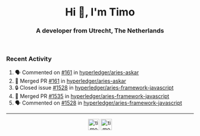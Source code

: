 <h1 align="center">Hi 👋, I'm Timo</h1>
<h3 align="center">A developer from Utrecht, The Netherlands</h3>
<br/>
<!-- https://github.com/rahuldkjain/github-profile-readme-generator --!>

<!--  <p align="left"><img src="https://github-readme-stats.vercel.app/api?username=timoglastra&show_icons=true&count_private=true&" alt="timoglastra" /></p> --!>

<!--
Github language stats
<p align="left"><img src="https://github-readme-stats.vercel.app/api/top-langs/?username=timoglastra&layout=compact" alt="timoglastra" /><p>
-->

<!-- Codestats language stats -->
<!-- <p align="left"><img src="https://codestats-readme.vercel.app/api/top-langs/?username=timoglastra&layout=compact&language_count=12" alt="timoglastra" /><p>    --!>
  
<h3>Recent Activity</h3>

<!--START_SECTION:activity-->
1. 🗣 Commented on [#161](https://github.com/hyperledger/aries-askar/pull/161#issuecomment-1662172188) in [hyperledger/aries-askar](https://github.com/hyperledger/aries-askar)
2. 🎉 Merged PR [#161](https://github.com/hyperledger/aries-askar/pull/161) in [hyperledger/aries-askar](https://github.com/hyperledger/aries-askar)
3. 🔒 Closed issue [#1528](https://github.com/hyperledger/aries-framework-javascript/issues/1528) in [hyperledger/aries-framework-javascript](https://github.com/hyperledger/aries-framework-javascript)
4. 🎉 Merged PR [#1535](https://github.com/hyperledger/aries-framework-javascript/pull/1535) in [hyperledger/aries-framework-javascript](https://github.com/hyperledger/aries-framework-javascript)
5. 🗣 Commented on [#1528](https://github.com/hyperledger/aries-framework-javascript/issues/1528#issuecomment-1659955014) in [hyperledger/aries-framework-javascript](https://github.com/hyperledger/aries-framework-javascript)
<!--END_SECTION:activity-->

---

<p align="center">
<a href="https://twitter.com/timoglastra" target="blank"><img align="center" src="https://cdn.jsdelivr.net/npm/simple-icons@3.0.1/icons/twitter.svg" alt="timoglastra" height="30" width="30" /></a>
<a href="https://linkedin.com/in/timoglastra" target="blank"><img align="center" src="https://cdn.jsdelivr.net/npm/simple-icons@3.0.1/icons/linkedin.svg" alt="timoglastra" height="30" width="30" /></a>
</p>



